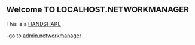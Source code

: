 ## Welcome TO LOCALHOST.NETWORKMANAGER

This is a [HANDSHAKE](https://handshake.org/)

-go to [admin.networkmanager](http://admin.networkmanager/)

